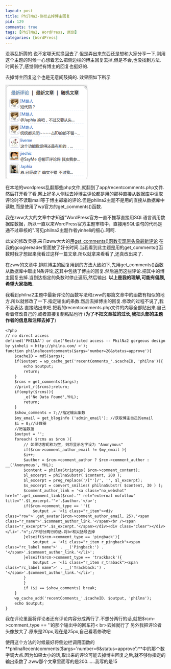 ```yaml
--- 
layout: post
title: PhilNa2-侧栏去掉博主回复
pid: 129
comments: true
tags: [PhilNa2, WordPress, 原创]
categories: [WordPress]
---
```

没事乱折腾的.说不定哪天就换回去了.但是弄出来东西还是想和大家分享一下,刚用这个主题的时候一心想着怎么把侧边栏的博主回复去掉,但是不会,也没找到方法.
时间长了,感觉侧栏有博主的回复也挺好的.

去掉博主回复这个也是无意间鼓捣的.
效果图如下所示

![](/uploads/2011/05/12_01.png)

在本地的wordpress乱翻那些php文件,就翻到了app/recentcomments.php文件.然后打开看了看.网上好多人侧栏去掉博主评论都是用的那种直接从数据库中读取评论时不读取mail等于博主邮箱的评论.但是philna2主题不是用的直接从数据库中读取,而是使用了wp官方的get_comments()函数.

我在zww大大的文章中才知道"WordPress官方一直不推荐直接用SQL语言调用数据库数据，所以一直以来WordPress官方主题审核中，直接用SQL语句的代码是通不过审核的".可见philna2主题作者yinheli的细心.呵呵.

此文的修改灵感,来自zww大大的[用get_comments()函数实现带头像最新评论](http://zww.me/archives/25317)
在我的googlereader里面放了好长时间.当我看到此主题是用的get_comments()函数时我才想起来我看过这样一篇文章.所以就拿来看看了,还真改出来了.

在zww的文章中,排除博主的回复用到的方法大致如下,先用get_comments()函数从数据库中取出N条评论,这其中包括了博主的回复.然后遍历这些评论.把其中的博主回复去掉.当到达指定的条数时停止遍历,然后输出.
**以上是我的理解,可能有偏颇,希望大家指教.**	

我看到philna2主题中最新评论的函数写法和zww的那篇文章中的函数有相似的地方.所以就修改了一下.指定输出的条数.然后去掉博主的回复.修改的过程不说了,我不会表达.直接贴出来吧.把我的recentcomments.php文件的内容全部贴出来.自己看着修改自己的.或者直接复制粘贴也行
(**为了不把文章拉的过长,我把头部的主题作者的信息和注释去掉了**)

	<?php
	// no direct access
	defined('PHILNA') or die('Restricted access -- PhilNa2 gorgeous design by yinheli < http://philna.com/ >');
	function philnaRecentcomments($args='number=20&status=approve'){
		$cacheID = md5($args);
		if($output = wp_cache_get('recentComments_'.$cacheID, 'philna')){
			echo $output;
			return;
		}
		$rcms = get_comments($args);
		//print_r($rcms);return;
		if(empty($rcms)){
			_e('No Data Found',YHL);
			return;
		}
		$show_comments = 7;//指定输出条数
		$my_email = get_bloginfo ('admin_email'); //获取博主自己的email
		$i = 0;//计数器
		//历遍数据
		$output = '';
		foreach( $rcms as $rcm ){
			// 如果访客昵称为空, 则将显示名字设为 "Anonymous"
			if($rcm->comment_author_email != $my_email ){
			$i++;
			$author = $rcm->comment_author ? $rcm->comment_author : __('Anonymous', YHL);
			$content = philnaStriptags( $rcm->comment_content);
			$l_excerpt = philnaSubstr( $content, 200 );
			$l_excerpt = preg_replace('/["']/', '', $l_excerpt);
			$s_excerpt = convert_smilies( philnaSubstr( $content, 30 ) );
			$comment_author_link = '<a class="no_webshot" href="'.get_comment_link($rcm).'" rel="external nofollow" title="'.$l_excerpt.'">'.$author.'</a>';
			if($rcm->comment_type == ''){
				$output .= '<li class="r_item"><div class="row">'.get_avatar($rcm->comment_author_email, 25).'<span class="r_name">'.$comment_author_link.'</span><br /><span class="r_excerpt">'.$s_excerpt.'</span></div><div class="clear"></div></li>'."n";//不想分两行的话.将br和尖括号去掉
			}elseif($rcm->comment_type == 'pingback'){
				$output .= '<li class="r_item r_pingback"><span class="rc_label name">' . __('Pingback:') . '</span>'.$comment_author_link.'</li>';
			}elseif($rcm->comment_type == 'trackback'){
				$output .= '<li class="r_item r_traback"><span class="rc_label name">' . __('Trackback:') . '</span>'.$comment_author_link.'</li>';
			}
			}
			if ($i == $show_comments) break;
		}
		wp_cache_add('recentComments_'.$cacheID. $output, 'philna');
		echo $output;
	}


我在评论里面将评论者还有评论内容分成两行了.不想分两行的话,就把$rcm->comment_type == ''的那个输出中的回车符< br>去掉就行了
另外我把评论者头像放大了.原来是20px,现在是25px,自己看着修改吧

使用这个方法的时候最好将侧边栏调用函数的**philnaRecentcomments($args='number=6&status=approve')**中的那个数字调大点.因为如果太小的话,取出来的评论可能去掉博主回复之后,就不够你指定的输出条数了.zww那个文章里面写的是200......我写的是15
